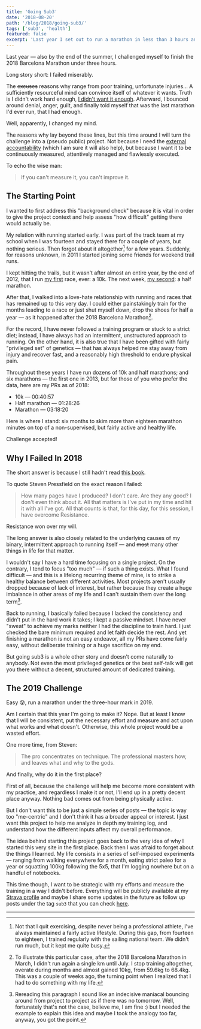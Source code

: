 ```yaml
---
title: 'Going Sub3'
date: '2018-08-20'
path: '/blog/2018/going-sub3/'
tags: ['sub3', 'health']
featured: false
excerpt: 'Last year I set out to run a marathon in less than 3 hours and failed. This year I will reset my goal but also make a fun project out of it.'
---
```


Last year — also by the end of the summer, I challenged myself to finish the 2018 Barcelona Marathon under three hours.

Long story short: I failed miserably.

The ~~excuses~~ reasons why range from poor training, unfortunate injuries... A sufficiently resourceful mind can convince itself of whatever it wants. Truth is I didn't work hard enough, [I didn't want it enough](https://medium.com/@noahbradley/you-dont-want-a-better-life-9e573eb6d8b8). Afterward, I bounced around denial, anger, guilt, and finally told myself that was the last marathon I'd ever run, that I had enough.

Well, apparently, I changed my mind.

The reasons why lay beyond these lines, but this time around I will turn the challenge into a (pseudo public) project. Not because I need the [external accountability](/blog/2017/alignment) (which I am sure it will also help), but because I want it to be continuously measured, attentively managed and flawlessly executed.

To echo the wise man:

> If you can't measure it, you can't improve it.

## The Starting Point

I wanted to first address this "background check" because it is vital in order to give the project context and help assess "how difficult" getting there would actually be.

My relation with running started early. I was part of the track team at my school when I was fourteen and stayed there for a couple of years, but nothing serious. Then forgot about it altogether[^1] for a few years. Suddenly, for reasons unknown, in 2011 I started joining some friends for weekend trail runs.

I kept hitting the trails, but it wasn't after almost an entire year, by the end of 2012, that I run [my first](https://www.strava.com/activities/22865481) race, ever: a 10k. The next week, [my second](https://www.strava.com/activities/23555065): a half marathon.

After that, I walked into a love-hate relationship with running and races that has remained up to this very day. I could either painstakingly train for the months leading to a race or just shut myself down, drop the shoes for half a year — as it happened after the 2018 Barcelona Marathon[^2].

For the record, I have never followed a training program or stuck to a strict diet; instead, I have always had an intermittent, unstructured approach to running. On the other hand, it is also true that I have been gifted with fairly "privileged set" of genetics — that has always helped me stay away from injury and recover fast, and a reasonably high threshold to endure physical pain.

Throughout these years I have run dozens of 10k and half marathons; and six marathons — the first one in 2013, but for those of you who prefer the data, here are my PRs as of 2018:

- 10k — 00:40:57
- Half marathon — 01:28:26
- Marathon — 03:18:20

Here is where I stand: six months to skim more than eighteen marathon minutes on top of a non-supervised, but fairly active and healthy life.

Challenge accepted!

## Why I Failed In 2018

The short answer is because I still hadn't read [this book](/blog/2018/war-of-art).

To quote Steven Pressfield on the exact reason I failed:

> How many pages have I produced? I don't care. Are they any good? I don't even think about it. All that matters is I've put in my time and hit it with all I've got. All that counts is that, for this day, for this session, I have overcome Resistance.

Resistance won over my will.

The long answer is also closely related to the underlying causes of my binary, intermittent approach to running itself — and ~~most~~ many other things in life for that matter.

I wouldn't say I have a hard time focusing on a single project. On the contrary, I tend to focus "too much" — if such a thing exists. What I found difficult — and this is a lifelong recurring theme of mine, is to strike a healthy balance between different activities. Most projects aren't usually dropped because of lack of interest, but rather because they create a huge imbalance in other areas of my life and I can't sustain them over the long term[^3].

Back to running, I basically failed because I lacked the consistency and didn't put in the hard work it takes; I kept a passive mindset. I have never "sweat" to achieve my marks neither I had the discipline to train hard. I just checked the bare minimum required and let faith decide the rest. And yet finishing a marathon is not an easy endeavor, all my PRs have come fairly easy, without deliberate training or a huge sacrifice on my end.

But going sub3 is a whole other story and doesn't come naturally to anybody. Not even the most privileged genetics or the best self-talk will get you there without a decent, structured amount of dedicated training.

## The 2019 Challenge

Easy 😰, run a marathon under the three-hour mark in 2019.

Am I certain that this year I'm going to make it? Nope. But at least I know that I will be consistent, put the necessary effort and measure and act upon what works and what doesn't. Otherwise, this whole project would be a wasted effort.

One more time, from Steven:

> The pro concentrates on technique. The professional masters how, and leaves what and why to the gods.

And finally, why do it in the first place?

First of all, because the challenge will help me become more consistent with my practice, and regardless I make it or not, I'll end up in a pretty decent place anyway. Nothing bad comes out from being physically active.

But I don't want this to be just a simple series of posts — the topic is way too "me-centric" and I don't think it has a broader appeal or interest. I just want this project to help me analyze in depth my training log, and understand how the different inputs affect my overall performance.

The idea behind starting this project goes back to the very idea of why I started this very site in the first place. Back then I was afraid to forget about the things I learned. My life consists in a series of self-imposed experiments — ranging from walking everywhere for a month, eating strict paleo for a year or squatting 100kg following the 5x5, that I'm logging nowhere but on a handful of notebooks.

This time though, I want to be strategic with my efforts and measure the training in a way I didn't before. Everything will be publicly available at my [Strava profile](https://www.strava.com/athletes/marccollado) and maybe I share some updates in the future as follow up posts under the tag `sub3` that you can check [here](/tags/sub3).

---

[^1]: Not that I quit exercising, despite never being a professional athlete, I've always maintained a fairly active lifestyle. During this gap, from fourteen to eighteen, I trained regularly with the sailing national team. We didn't run much, but it kept me quite busy.
[^2]: To illustrate this particular case, after the 2018 Barcelona Marathon in March, I didn't run again a single km until July. I stop training altogether, overate during months and almost gained 10kg, from 59.6kg to 68.4kg. This was a couple of weeks ago, the turning point when I realized that I had to do something with my life.
[^3]: Rereading this paragraph I sound like an indecisive maniacal bouncing around from project to project as if there was no tomorrow. Well, fortunately that's not the case, believe me, I am fine :) but I needed the example to explain this idea and maybe I took the analogy too far, anyway, you got the point.
